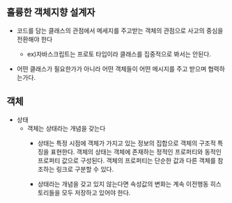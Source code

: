 
## 훌륭한 객체지향 설계자

- 코드를 담는 클래스의 관점에서 메세지를 주고받는 객체의 관점으로 사고의 중심을 전환해야 한다
    -  ex)자바스크립트는 프로토 타입이라 클래스를 집중적으로 봐서는 안된다.

- 어떤 클래스가 필요한가가 아니라 어떤 객체들이 어떤 메시지를 주고 받으며 협력하는가다.


## 객체

- 상태 
    - 객체는 상태라는 개념을 갖는다
        - 상태는 특정 시점에 객체가 가지고 있는 정보의 집합으로 객체의 구조적 특징을 표현한다. 객체의 상태는 객체에 존재하는 정적인 프로퍼티와 동적인 프로퍼티 값으로 구성된다. 객체의 프로퍼티는 단순한 값과 다른 객체를 참조하는 링크로 구분할 수 있다.

        - 상태라는 개념을 갖고 있지 않는다면 속성값의 변화는 계속 이전행동 히스토리들을 모두 저장하고 있어야 한다.


